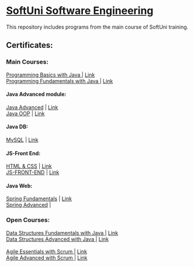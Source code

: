 # <a href="https://softuni.bg/"> SoftUni Software Engineering </a>

This repository includes programs from the main course of SoftUni training.

<h2> Certificates: </h2>
<h3> Main Courses: </h3>
<a href="https://softuni.bg/trainings/3745/programming-basics-with-java-may-2022" > Programming Basics with Java </a> | 
<a href="https://softuni.bg/certificates/details/135465/579e8f7e"> Link</a>
<br/>
<a href="https://softuni.bg/trainings/3835/programming-fundamentals-september-2022" > Programming Fundamentals with Java </a> | 
<a href="https://softuni.bg/certificates/details/148454/b1e3c0e3"> Link</a>
<br/>
<h4> Java Advanced module: </h4>
<a href="https://softuni.bg/trainings/3959/java-advanced-january-2023" > Java Advanced</a> |
<a href="https://softuni.bg/certificates/details/161795/d65ee8b1"> Link</a>
<br/>
<a href="https://softuni.bg/trainings/3960/java-oop-february-2023" > Java OOP</a> |
<a href="https://softuni.bg/certificates/details/169003/d40406a1"> Link</a>
<br/>
<h4> Java DB: </h4>
<a href="https://softuni.bg/trainings/4116/mysql-may-2023" > MySQL</a> | 
<a href="https://softuni.bg/certificates/details/172269/d8e9b398"> Link</a>
<br/>
<h4> JS-Front End: </h4>
<a href="https://softuni.bg/trainings/4361/html-and-css-january-2024" > HTML & CSS</a> | 
<a href="https://softuni.bg/certificates/details/205162/38126f33"> Link</a>
<br/>
<a href="https://softuni.bg/trainings/4362/js-front-end-february-2024" > JS-FRONT-END</a> | 
<a href="https://softuni.bg/certificates/details/212297/180b6ea8"> Link</a>
<br/>
<h4> Java Web: </h4> 
<a href="https://softuni.bg/trainings/4530/spring-fundamentals-may-2024" > Spring Fundamentals</a> | 
<a href="https://softuni.bg/certificates/details/219350/f15e9eba" > Link</a>
<br/>
<a href="https://softuni.bg/trainings/4532/spring-advanced-june-2024" > Spring Advanced</a> | <in progress>
<br/>
<h3> Open Courses: </h3>
<a href="https://softuni.bg/trainings/3922/data-structures-fundamentals-with-java-november-2022" > Data Structures Fundamentals with Java </a> |
<a href="https://softuni.bg/certificates/details/151444/a86803fb"> Link</a>
<br/>
<a href="https://softuni.bg/trainings/3924/data-structures-advanced-with-java-december-2022" > Data Structures Advanced with Java </a> | 
<a href="https://softuni.bg/certificates/details/153722/c6951b56"> Link</a>
<br/>
<br/>
<a href="https://softuni.bg/trainings/4046/agile-essentials-with-scrum-february-2023" > Agile Essentials with Scrum </a> |
<a href="https://softuni.bg/certificates/details/163531/00c7e7b7"> Link</a>
<br/>
<a href="https://softuni.bg/trainings/4047/agile-advanced-with-scrum-march-2023" > Agile Advanced with Scrum </a> |
<a href="https://softuni.bg/certificates/details/171109/92cdc12b"> Link</a>
<br/>
